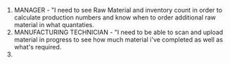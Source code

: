 1. MANAGER - "I need to see Raw Material and inventory count in order to calculate production numbers and know when to order additional raw material in what quantaties.
2. MANUFACTURING TECHNICIAN - "I need to be able to scan and upload material in progress to see how much material i've completed as well as what's required.
3. 